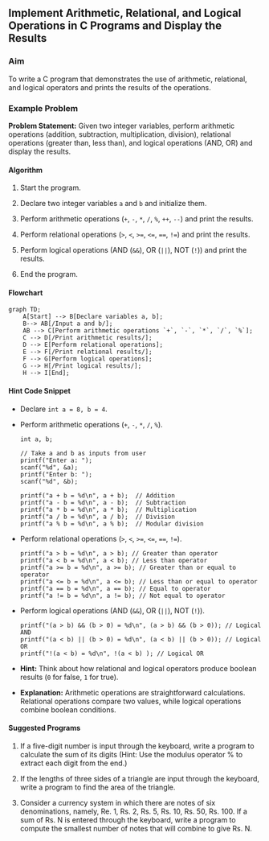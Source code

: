 ## Implement Arithmetic, Relational, and Logical Operations in C Programs and Display the Results

### Aim

To write a C program that demonstrates the use of arithmetic, relational, and logical operators and prints the results of the operations.

### Example Problem

**Problem Statement:** Given two integer variables, perform arithmetic operations (addition, subtraction, multiplication, division), relational operations (greater than, less than), and logical operations (AND, OR) and display the results.

#### Algorithm

1.  Start the program.
    
2.  Declare two integer variables `a` and `b` and initialize them.
    
3.  Perform arithmetic operations (`+`, `-`, `*`, `/`, `%`, `++`, `--`) and print the results.
    
4.  Perform relational operations (`>`, `<`, `>=`, `<=`, `==`, `!=`) and print the results.
    
5.  Perform logical operations (AND (`&&`), OR (`||`), NOT (`!`)) and print the results.
    
6.  End the program.
    

#### Flowchart

```mermaid
graph TD;
    A[Start] --> B[Declare variables a, b];
    B--> AB[/Input a and b/];
    AB --> C[Perform arithmetic operations `+`, `-`, `*`, `/`, `%`];
    C --> D[/Print arithmetic results/];
    D --> E[Perform relational operations];
    E --> F[/Print relational results/];
    F --> G[Perform logical operations];
    G --> H[/Print logical results/];
    H --> I[End];
```

#### Hint Code Snippet

-   Declare `int a = 8, b = 4`.
    
-   Perform arithmetic operations (`+`, `-`, `*`, `/`, `%`).
    
    ```
    int a, b;
    
    // Take a and b as inputs from user
    printf("Enter a: ");
    scanf("%d", &a);
    printf("Enter b: ");
    scanf("%d", &b);
    
    printf("a + b = %d\n", a + b);  // Addition
    printf("a - b = %d\n", a - b);  // Subtraction
    printf("a * b = %d\n", a * b);  // Multiplication
    printf("a / b = %d\n", a / b);  // Division
    printf("a % b = %d\n", a % b);  // Modular division
    ```
    
-   Perform relational operations (`>`, `<`, `>=`, `<=`, `==`, `!=`).
    
    ```
    printf("a > b = %d\n", a > b); // Greater than operator
    printf("a < b = %d\n", a < b); // Less than operator
    printf("a >= b = %d\n", a >= b); // Greater than or equal to operator
    printf("a <= b = %d\n", a <= b); // Less than or equal to operator
    printf("a == b = %d\n", a == b); // Equal to operator
    printf("a != b = %d\n", a != b); // Not equal to operator
    ```
    
-   Perform logical operations (AND (`&&`), OR (`||`), NOT (`!`)).
    
    ```
    printf("(a > b) && (b > 0) = %d\n", (a > b) && (b > 0)); // Logical AND
    printf("(a < b) || (b > 0) = %d\n", (a < b) || (b > 0)); // Logical OR
    printf("!(a < b) = %d\n", !(a < b) ); // Logical OR
    ```
    
-   **Hint:** Think about how relational and logical operators produce boolean results (`0` for false, `1` for true).
    
-   **Explanation:** Arithmetic operations are straightforward calculations. Relational operations compare two values, while logical operations combine boolean conditions.
    

#### Suggested Programs

1.  If a five-digit number is input through the keyboard, write a program to calculate the sum of its digits (Hint: Use the modulus operator % to extract each digit from the end.)
    
2.  If the lengths of three sides of a triangle are input through the keyboard, write a program to find the area of the triangle.
    
3.  Consider a currency system in which there are notes of six denominations, namely, Re. 1, Rs. 2, Rs. 5, Rs. 10, Rs. 50, Rs. 100. If a sum of Rs. N is entered through the keyboard, write a program to compute the smallest number of notes that will combine to give Rs. N.
<!--stackedit_data:
eyJoaXN0b3J5IjpbMTE0NTU2MTU4OCwtODIxOTc5NDU2LC0xOD
kyMzU1MTAwXX0=
-->